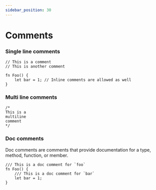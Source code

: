 ```yaml
---
sidebar_position: 30
---
```


# Comments

### Single line comments

```mew
// This is a comment
// This is another comment

fn Foo() {
    let bar = 1; // Inline comments are allowed as well
}
```

### Multi line comments

```mew
/*
This is a
multiline
comment
*/
```

### Doc comments

Doc comments are comments that provide documentation
for a type, method, function, or member.

```mew
/// This is a doc comment for `foo`
fn Foo() {
    /// This is a doc comment for `bar`
    let bar = 1;
}
```